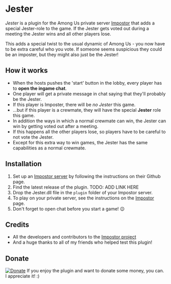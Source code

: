 # Jester
*Jester* is a plugin for the Among Us private server [Impostor](https://github.com/Impostor/Impostor) that adds a special Jester-role to the game. If the Jester gets voted out during a meeting the Jester wins and all other players lose. 

This adds a special twist to the usual dynamic of Among Us - you now have to be extra careful who you vote. If someone seems suspicious they could be an imposter, but they might also just be the Jester!

## How it works

- When the hosts pushes the 'start' button in the lobby, every player has to **open the ingame chat**.
- One player will get a private message in chat saying that they'll probably be the Jester.
- If this player is Imposter, there will be *no Jester* this game.
- ...but if this player is a crewmate, they will have the special **Jester** role this game.
- In addition the ways in which a normal crewmate can win, the Jester can win by getting voted out after a meeting.
- If this happens all the other players lose, so players have to be careful to not vote the Jester.
- Except for this extra way to win games, the Jester has the same capabilities as a normal crewmate.

## Installation

1. Set up an [Impostor server](https://github.com/Impostor/Impostor) by following the instructions on their Github page.
2. Find the latest release of the plugin. TODO: ADD LINK HERE
3. Drop the Jester.dll file in the `plugin` folder of your Impostor server.
4. To play on your private server, see the instructions on the [Impostor](https://github.com/Impostor/Impostor) page.
5. Don't forget to open chat before you start a game! :wink:

## Credits

- All the developers and contributors to the [Impostor project](https://github.com/Impostor/Impostor)
- And a huge thanks to all of my friends who helped test this plugin! 

## Donate

[![Donate](https://img.shields.io/badge/Donate-PayPal-green.svg)](https://www.paypal.com/cgi-bin/webscr?cmd=_donations&business=ZPDMYAHEHSZAY&currency_code=EUR)
If you enjoy the plugin and want to donate some money, you can. I appreciate it! :)

